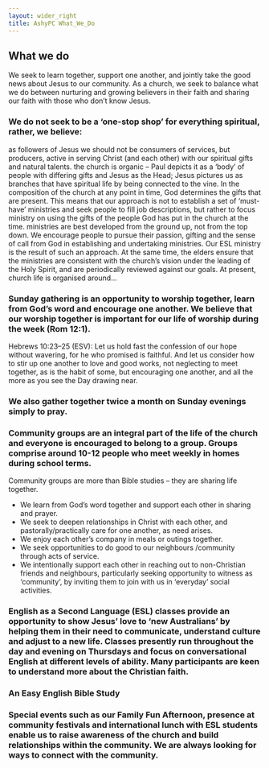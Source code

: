 ```yaml
---
layout: wider_right
title: AshyPC What_We_Do
---
```


## What we do

We seek to learn together, support one another, and jointly take the good news about Jesus to our community. As a church, we seek to balance what we do between nurturing and growing believers in their faith and sharing our faith with those who don’t know Jesus.

### We do not seek to be a ‘one-stop shop’ for everything spiritual, rather, we believe:

as followers of Jesus we should not be consumers of services, but producers, active in serving Christ (and each other) with our spiritual gifts and natural talents.
the church is organic – Paul depicts it as a ‘body’ of people with differing gifts and Jesus as the Head; Jesus pictures us as branches that have spiritual life by being connected to the vine. In the composition of the church at any point in time, God determines the gifts that are present. This means that our approach is not to establish a set of ‘must-have’ ministries and seek people to fill job descriptions, but rather to focus ministry on using the gifts of the people God has put in the church at the time.
ministries are best developed from the ground up, not from the top down. We encourage people to pursue their passion, gifting and the sense of call from God in establishing and undertaking ministries. Our ESL ministry is the result of such an approach. At the same time, the elders ensure that the ministries are consistent with the church’s vision under the leading of the Holy Spirit, and are periodically reviewed against our goals.
At present, church life is organised around…

### Sunday gathering is an opportunity to worship together, learn from God’s word and encourage one another. We believe that our worship together is important for our life of worship during the week (Rom 12:1).

Hebrews 10:23–25 (ESV): Let us hold fast the confession of our hope without wavering, for he who promised is faithful. And let us consider how to stir up one another to love and good works, not neglecting to meet together, as is the habit of some, but encouraging one another, and all the more as you see the Day drawing near.

### We also gather together twice a month on Sunday evenings simply to pray.

### Community groups are an integral part of the life of the church and everyone is encouraged to belong to a group. Groups comprise around 10-12 people who meet weekly in homes during school terms.

Community groups are more than Bible studies – they are sharing life together.

- We learn from God’s word together and support each other in sharing and prayer.
- We seek to deepen relationships in Christ with each other, and pastorally/practically care for one another, as need arises.
- We enjoy each other’s company in meals or outings together.
- We seek opportunities to do good to our neighbours /community through acts of service.
- We intentionally support each other in reaching out to non-Christian friends and neighbours, particularly seeking opportunity to witness as ‘community’, by inviting them to join with us in ‘everyday’ social activities.

### English as a Second Language (ESL) classes provide an opportunity to show Jesus’ love to ‘new Australians’ by helping them in their need to communicate, understand culture and adjust to a new life. Classes presently run throughout the day and evening on Thursdays and focus on conversational English at different levels of ability. Many participants are keen to understand more about the Christian faith.


### An Easy English Bible Study

### Special events such as our Family Fun Afternoon, presence at community festivals and international lunch with ESL students enable us to raise awareness of the church and build relationships within the community. We are always looking for ways to connect with the community.